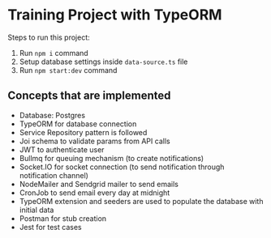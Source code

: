 # Training Project with TypeORM

Steps to run this project:

1. Run `npm i` command
2. Setup database settings inside `data-source.ts` file
3. Run `npm start:dev` command

## Concepts that are implemented
- Database: Postgres
- TypeORM for database connection
- Service Repository pattern is followed
- Joi schema to validate params from API calls
- JWT to authenticate user
- Bullmq for queuing mechanism (to create notifications)
- Socket.IO for socket connection (to send notification through notification channel)
- NodeMailer and Sendgrid mailer to send emails
- CronJob to send email every day at midnight
- TypeORM extension and seeders are used to populate the database with initial data
- Postman for stub creation
- Jest for test cases



